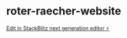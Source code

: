 # roter-raecher-website

[Edit in StackBlitz next generation editor ⚡️](https://stackblitz.com/~/github.com/Perni1984/roter-raecher-website)